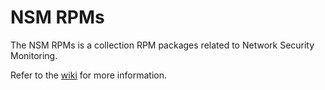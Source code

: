 NSM RPMs
========

The NSM RPMs is a collection RPM packages related to Network Security
Monitoring.

Refer to the
[wiki](https://github.com/jasonish/nsm-rpms/wiki) for more
information.
